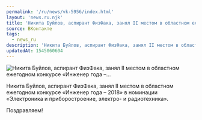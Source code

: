 ```yaml
---
permalink: '/ru/news/vk-5956/index.html'
layout: 'news.ru.njk'
title: 'Никита Буйлов, аспирант ФизФака, занял II местом в областном ежегодном конкурсе «Инженер года –'
source: ВКонтакте
tags:
  - news_ru
description: 'Никита Буйлов, аспирант ФизФака, занял II местом в областном ежегодном конкурсе «Инженер года –…'
updatedAt: 1545060604
---
```

![Никита Буйлов, аспирант ФизФака, занял II местом в областном ежегодном конкурсе «Инженер года –…](https://sun9-15.userapi.com/impf/c849236/v849236712/d706b/GmIZfYOJKCI.jpg?size=533x558&quality=96&proxy=1&sign=76193884a59bbdc89cea27b0be7622e8&c_uniq_tag=1fde3iF7_D01JqNfgVLc57jaSoBNryqGFvoQ8yMhYcQ&type=album)

Никита Буйлов, аспирант ФизФака, занял II местом в областном ежегодном конкурсе «Инженер года – 2018» в номинации «Электроника и приборостроение, электро- и радиотехника».

Поздравляем!
